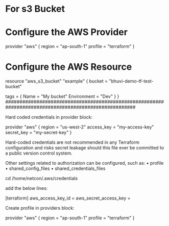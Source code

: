 

# For s3 Bucket
# Configure the AWS Provider
provider "aws" {
  region  = "ap-south-1"
  profile = "terraform"
}
# Configure the AWS Resource
resource "aws_s3_bucket" "example" {
  bucket = "bhuvi-demo-tf-test-bucket"

  tags = {
    Name        = "My bucket"
    Environment = "Dev"
  }
}
######################################################################################################

Hard coded credentials in provider block:

provider "aws" {
  region     = "us-west-2"
  access_key = "my-access-key"
  secret_key = "my-secret-key"
}


Hard-coded credentials are not recommended in any Terraform configuration and risks secret leakage should this file ever be committed to a public version control system.


Other settings related to authorization can be configured, such as:
    • profile
    • shared_config_files
    • shared_credentials_files

cd /home/netcon/.aws/credentials

add the below lines:

[terraform]
aws_access_key_id = 
aws_secret_access_key = 

Create profile in providers block:

provider "aws" {
   region     = "ap-south-1"
  profile     = "terraform"
}
